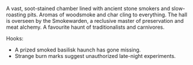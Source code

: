 A vast, soot-stained chamber lined with ancient stone smokers and slow-roasting pits. Aromas of woodsmoke and char cling to everything. The hall is overseen by the Smokewarden, a reclusive master of preservation and meat alchemy. A favourite haunt of traditionalists and carnivores.

Hooks:
- A prized smoked basilisk haunch has gone missing.
- Strange burn marks suggest unauthorized late-night experiments.